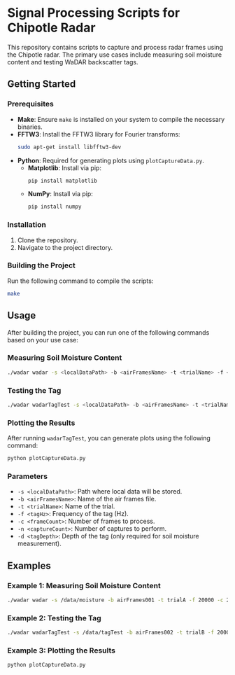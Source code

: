 # Signal Processing Scripts for Chipotle Radar

This repository contains scripts to capture and process radar frames using the Chipotle radar. The primary use cases include measuring soil moisture content and testing WaDAR backscatter tags.

## Getting Started

### Prerequisites

- **Make**: Ensure `make` is installed on your system to compile the necessary binaries.
- **FFTW3**: Install the FFTW3 library for Fourier transforms:
  ```bash
  sudo apt-get install libfftw3-dev
  ```
- **Python**: Required for generating plots using `plotCaptureData.py`.
  - **Matplotlib**: Install via pip:
    ```bash
    pip install matplotlib
    ```
  - **NumPy**: Install via pip:
    ```bash
    pip install numpy
    ```

### Installation

1. Clone the repository.
2. Navigate to the project directory.

### Building the Project

Run the following command to compile the scripts:

```bash
make
```

## Usage

After building the project, you can run one of the following commands based on your use case:

### Measuring Soil Moisture Content

```bash
./wadar wadar -s <localDataPath> -b <airFramesName> -t <trialName> -f <tagHz> -c <frameCount> -n <captureCount> -d <tagDepth>
```

### Testing the Tag

```bash
./wadar wadarTagTest -s <localDataPath> -b <airFramesName> -t <trialName> -f <tagHz> -c <frameCount> -n <captureCount>
```

### Plotting the Results

After running `wadarTagTest`, you can generate plots using the following command:

```bash
python plotCaptureData.py
```

### Parameters

- `-s <localDataPath>`: Path where local data will be stored.
- `-b <airFramesName>`: Name of the air frames file.
- `-t <trialName>`: Name of the trial.
- `-f <tagHz>`: Frequency of the tag (Hz).
- `-c <frameCount>`: Number of frames to process.
- `-n <captureCount>`: Number of captures to perform.
- `-d <tagDepth>`: Depth of the tag (only required for soil moisture measurement).

## Examples

### Example 1: Measuring Soil Moisture Content

```bash
./wadar wadar -s /data/moisture -b airFrames001 -t trialA -f 20000 -c 200 -n 10 -d 0.1
```

### Example 2: Testing the Tag

```bash
./wadar wadarTagTest -s /data/tagTest -b airFrames002 -t trialB -f 2000 -c 200 -n 10
```

### Example 3: Plotting the Results

```bash
python plotCaptureData.py
```
